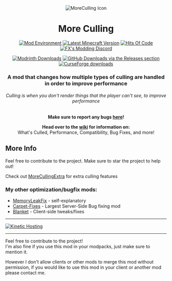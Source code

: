<div align="center">

<img src="https://github.com/fxmorin/MoreCulling/blob/master/src/main/resources/assets/moreculling/MoreCulling.png?raw=true" alt="MoreCulling Icon"/>

# More Culling

[![Mod Environment](https://img.shields.io/badge/Enviroment-Client-blue?style=round)](https://github.com/fxmorin/moreculling)
[![Latest Minecraft Version](https://img.shields.io/badge/Latest%20MC%20Support-1.20.4-green?style=round)](https://github.com/fxmorin/moreculling/releases)
[![Hits Of Code](https://hitsofcode.com/github/fxmorin/moreculling?branch=master)](https://github.com/fxmorin/moreculling)
[![FX's Modding Discord](https://img.shields.io/discord/636633673524969483?logo=discord)](https://discord.gg/SGFDrvA)

[![Modrinth Downloads](https://img.shields.io/modrinth/dt/moreculling?color=00AF5C&label=downloads&style=round&logo=modrinth)](https://modrinth.com/mod/moreculling)
[![GitHub Downloads via the Releases section](https://img.shields.io/github/downloads/fxmorin/moreculling/total?style=round&logo=github)](https://github.com/fxmorin/moreculling)
[![CurseForge downloads](https://cf.way2muchnoise.eu/moreculling.svg)](https://curseforge.com/minecraft/mc-mods/moreculling)

### A mod that changes how multiple types of culling are handled in order to improve performance  
###### Culling is when you don't render things that the player can't see, to improve performance

**Make sure to report any bugs [here](https://github.com/fxmorin/moreculling/issues)!**  

**Head over to the [wiki](https://github.com/fxmorin/MoreCulling/wiki) for information on:**  
What's Culled, Performance, Compatibility, Bug Fixes, and more!

</div>
  
## More Info    
Feel free to contribute to the project. Make sure to star the project to help out!  

Check out [MoreCullingExtra](https://github.com/fxmorin/MoreCullingExtra) for extra culling features 

### My other optimization/bugfix mods:  
* [MemoryLeakFix](https://github.com/fxmorin/memoryLeakFix) - self-explanatory
* [Carpet-Fixes](https://github.com/fxmorin/carpet-fixes) - Largest Server-Side Bug fixing mod  
* [Blanket](https://github.com/BlanketMC/blanket-client-tweaks) - Client-side tweaks/fixes  

---

<a href="https://client.kinetichosting.net/aff.php?aff=42"><img alt="Kinetic Hosting" src="https://fxco.ca/assets/Mod_Banner.png"></a>

---
   
Feel free to contribute to the project!  
I'm also fine if you use this mod in your modpacks, just make sure to mention it.  

However I don't allow clients or other mods to merge this mod without permission, if you would like to use this mod in your client or another mod please contact me.
